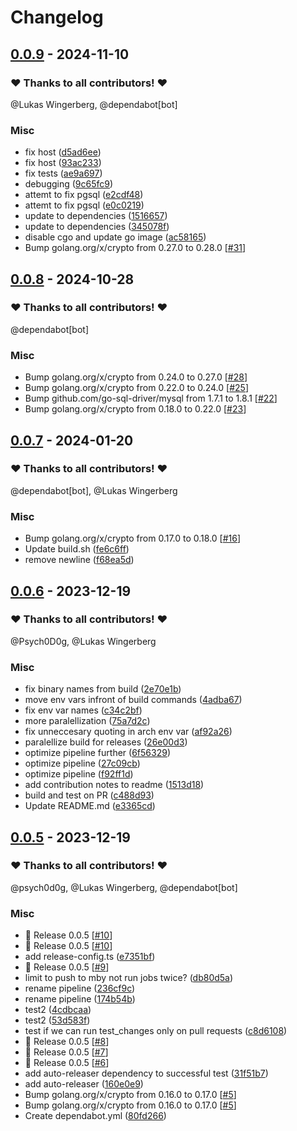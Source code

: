 # Changelog

## [0.0.9](https://github.com/CrystalNET-org/pure-ftpd-paperless-dbauth/releases/tag/0.0.9) - 2024-11-10

### ❤️ Thanks to all contributors! ❤️

@Lukas Wingerberg, @dependabot[bot]

### Misc

- fix host ([d5ad6ee](https://github.com/CrystalNET-org/pure-ftpd-paperless-dbauth/commit/d5ad6ee6fef4ef7c644c298ef07bc9b7b63a0f86))
- fix host ([93ac233](https://github.com/CrystalNET-org/pure-ftpd-paperless-dbauth/commit/93ac233bab9ab289576b7d39c137fceeb03f3fed))
- fix tests ([ae9a697](https://github.com/CrystalNET-org/pure-ftpd-paperless-dbauth/commit/ae9a697c9bf1a0482d16c0e5dbc179d7f71f4920))
- debugging ([9c65fc9](https://github.com/CrystalNET-org/pure-ftpd-paperless-dbauth/commit/9c65fc98cffe69ff28076d8964706401dff60bea))
- attemt to fix pgsql ([e2cdf48](https://github.com/CrystalNET-org/pure-ftpd-paperless-dbauth/commit/e2cdf4881c4c53954ec3f51c9fce4245a73db575))
- attemt to fix pgsql ([e0c0219](https://github.com/CrystalNET-org/pure-ftpd-paperless-dbauth/commit/e0c0219cf949d2b1aa29e13cc6f3018055658496))
- update to dependencies ([1516657](https://github.com/CrystalNET-org/pure-ftpd-paperless-dbauth/commit/1516657552d3f324eacddba294f41dc947e0b928))
- update to dependencies ([345078f](https://github.com/CrystalNET-org/pure-ftpd-paperless-dbauth/commit/345078fc56d4ec02128646410ed09bba8259d8ac))
- disable cgo and update go image ([ac58165](https://github.com/CrystalNET-org/pure-ftpd-paperless-dbauth/commit/ac58165699f0de78b68d7f6776d4133589e8a457))
- Bump golang.org/x/crypto from 0.27.0 to 0.28.0 [[#31](https://github.com/CrystalNET-org/pure-ftpd-paperless-dbauth/pull/31)]

## [0.0.8](https://github.com/CrystalNET-org/pure-ftpd-paperless-dbauth/releases/tag/0.0.8) - 2024-10-28

### ❤️ Thanks to all contributors! ❤️

@dependabot[bot]

### Misc

- Bump golang.org/x/crypto from 0.24.0 to 0.27.0 [[#28](https://github.com/CrystalNET-org/pure-ftpd-paperless-dbauth/pull/28)]
- Bump golang.org/x/crypto from 0.22.0 to 0.24.0 [[#25](https://github.com/CrystalNET-org/pure-ftpd-paperless-dbauth/pull/25)]
- Bump github.com/go-sql-driver/mysql from 1.7.1 to 1.8.1 [[#22](https://github.com/CrystalNET-org/pure-ftpd-paperless-dbauth/pull/22)]
- Bump golang.org/x/crypto from 0.18.0 to 0.22.0 [[#23](https://github.com/CrystalNET-org/pure-ftpd-paperless-dbauth/pull/23)]

## [0.0.7](https://github.com/CrystalNET-org/pure-ftpd-paperless-dbauth/releases/tag/0.0.7) - 2024-01-20

### ❤️ Thanks to all contributors! ❤️

@dependabot[bot], @Lukas Wingerberg

### Misc

- Bump golang.org/x/crypto from 0.17.0 to 0.18.0 [[#16](https://github.com/CrystalNET-org/pure-ftpd-paperless-dbauth/pull/16)]
- Update build.sh ([fe6c6ff](https://github.com/CrystalNET-org/pure-ftpd-paperless-dbauth/commit/fe6c6ff1f1627efbec746ca19b4c15d9f50cb818))
- remove newline ([f68ea5d](https://github.com/CrystalNET-org/pure-ftpd-paperless-dbauth/commit/f68ea5d7999be05d09043a9316af2eb038fce68e))

## [0.0.6](https://github.com/psych0d0g/pure-ftpd-paperless-dbauth/releases/tag/0.0.6) - 2023-12-19

### ❤️ Thanks to all contributors! ❤️

@Psych0D0g, @Lukas Wingerberg

### Misc

- fix binary names from build ([2e70e1b](https://github.com/psych0d0g/pure-ftpd-paperless-dbauth/commit/2e70e1b0a89272cddbe238d2f5d1dceeeeffe458))
- move env vars infront of build commands ([4adba67](https://github.com/psych0d0g/pure-ftpd-paperless-dbauth/commit/4adba673d8938533b56540a14ac24cad49e3075a))
- fix env var names ([c34c2bf](https://github.com/psych0d0g/pure-ftpd-paperless-dbauth/commit/c34c2bfaf7c360cedee4f0d526027ecb5167ea02))
- more paralellization ([75a7d2c](https://github.com/psych0d0g/pure-ftpd-paperless-dbauth/commit/75a7d2cab17838ca562ea872172f95af686e1f96))
- fix unneccesary quoting in arch env var ([af92a26](https://github.com/psych0d0g/pure-ftpd-paperless-dbauth/commit/af92a26c670b79c5a445127946adc096dc786a51))
- paralellize build for releases ([26e00d3](https://github.com/psych0d0g/pure-ftpd-paperless-dbauth/commit/26e00d351c9837a9b0e8bdfa9c8a61ad8e8cfa76))
- optimize pipeline further ([6f56329](https://github.com/psych0d0g/pure-ftpd-paperless-dbauth/commit/6f56329282308d981bf7d0ea2fa25720df285a3c))
- optimize pipeline ([27c09cb](https://github.com/psych0d0g/pure-ftpd-paperless-dbauth/commit/27c09cbed2c9140a40f4dab5fae1b48a66dff149))
- optimize pipeline ([f92ff1d](https://github.com/psych0d0g/pure-ftpd-paperless-dbauth/commit/f92ff1d6bc11e829865a569710487d151daffe0c))
- add contribution notes to readme ([1513d18](https://github.com/psych0d0g/pure-ftpd-paperless-dbauth/commit/1513d185bada4224fc013fd53dfaed9b602dd969))
- build and test on PR ([c488d93](https://github.com/psych0d0g/pure-ftpd-paperless-dbauth/commit/c488d931ba3488e388dd7bfaa717248c856e8cf8))
- Update README.md ([e3365cd](https://github.com/psych0d0g/pure-ftpd-paperless-dbauth/commit/e3365cd7864a5ca7e281699f331b0b8967c4caaf))

## [0.0.5](https://github.com/psych0d0g/pure-ftpd-paperless-dbauth/releases/tag/0.0.5) - 2023-12-19

### ❤️ Thanks to all contributors! ❤️

@psych0d0g, @Lukas Wingerberg, @dependabot[bot]

### Misc

- 🎉 Release 0.0.5 [[#10](https://github.com/psych0d0g/pure-ftpd-paperless-dbauth/pull/10)]
- 🎉 Release 0.0.5 [[#10](https://github.com/psych0d0g/pure-ftpd-paperless-dbauth/pull/10)]
- add release-config.ts ([e7351bf](https://github.com/psych0d0g/pure-ftpd-paperless-dbauth/commit/e7351bfc1c93ed60f5bf8f59bddc5fc3a68923a0))
- 🎉 Release 0.0.5 [[#9](https://github.com/psych0d0g/pure-ftpd-paperless-dbauth/pull/9)]
- limit to push to mby not run jobs twice? ([db80d5a](https://github.com/psych0d0g/pure-ftpd-paperless-dbauth/commit/db80d5a5b1cdab007378ac750d0690b5a39f727c))
- rename pipeline ([236cf9c](https://github.com/psych0d0g/pure-ftpd-paperless-dbauth/commit/236cf9cd78df1f46bc8884e43407d9dc5e82abad))
- rename pipeline ([174b54b](https://github.com/psych0d0g/pure-ftpd-paperless-dbauth/commit/174b54b0ddc345b0f9f8bb467b6c7e5c4338cdab))
- test2 ([4cdbcaa](https://github.com/psych0d0g/pure-ftpd-paperless-dbauth/commit/4cdbcaacdab029a6e4dbc3e1fc10d34b1640a3ef))
- test2 ([53d583f](https://github.com/psych0d0g/pure-ftpd-paperless-dbauth/commit/53d583fc90bbf34653b3252eed2249b7b10ec20e))
- test if we can run test_changes only on pull requests ([c8d6108](https://github.com/psych0d0g/pure-ftpd-paperless-dbauth/commit/c8d610894ec682e270dd975d66212b2f41d74518))
- 🎉 Release 0.0.5 [[#8](https://github.com/psych0d0g/pure-ftpd-paperless-dbauth/pull/8)]
- 🎉 Release 0.0.5 [[#7](https://github.com/psych0d0g/pure-ftpd-paperless-dbauth/pull/7)]
- 🎉 Release 0.0.5 [[#6](https://github.com/psych0d0g/pure-ftpd-paperless-dbauth/pull/6)]
- add auto-releaser dependency to successful test ([31f51b7](https://github.com/psych0d0g/pure-ftpd-paperless-dbauth/commit/31f51b7a3cb2df4e6f5b610918bc0f165b46d345))
- add auto-releaser ([160e0e9](https://github.com/psych0d0g/pure-ftpd-paperless-dbauth/commit/160e0e9b59d099dd415b29ea58200132a37be69f))
- Bump golang.org/x/crypto from 0.16.0 to 0.17.0 [[#5](https://github.com/psych0d0g/pure-ftpd-paperless-dbauth/pull/5)]
- Bump golang.org/x/crypto from 0.16.0 to 0.17.0 [[#5](https://github.com/psych0d0g/pure-ftpd-paperless-dbauth/pull/5)]
- Create dependabot.yml ([80fd266](https://github.com/psych0d0g/pure-ftpd-paperless-dbauth/commit/80fd2664ebff558aa47963da3fc2f6f68a3f8f34))
